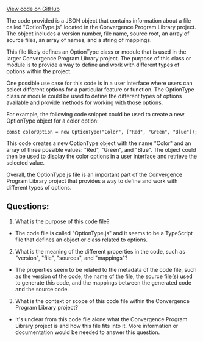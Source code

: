 [View code on GitHub](https://github.com/convergence-rfq/convergence-program-library/psyoptions-american-instrument/js/generated/types/OptionType.js.map)

The code provided is a JSON object that contains information about a file called "OptionType.js" located in the Convergence Program Library project. The object includes a version number, file name, source root, an array of source files, an array of names, and a string of mappings.

This file likely defines an OptionType class or module that is used in the larger Convergence Program Library project. The purpose of this class or module is to provide a way to define and work with different types of options within the project.

One possible use case for this code is in a user interface where users can select different options for a particular feature or function. The OptionType class or module could be used to define the different types of options available and provide methods for working with those options.

For example, the following code snippet could be used to create a new OptionType object for a color option:

```
const colorOption = new OptionType("Color", ["Red", "Green", "Blue"]);
```

This code creates a new OptionType object with the name "Color" and an array of three possible values: "Red", "Green", and "Blue". The object could then be used to display the color options in a user interface and retrieve the selected value.

Overall, the OptionType.js file is an important part of the Convergence Program Library project that provides a way to define and work with different types of options.
## Questions: 
 1. What is the purpose of this code file?
- The code file is called "OptionType.js" and it seems to be a TypeScript file that defines an object or class related to options.

2. What is the meaning of the different properties in the code, such as "version", "file", "sources", and "mappings"?
- The properties seem to be related to the metadata of the code file, such as the version of the code, the name of the file, the source file(s) used to generate this code, and the mappings between the generated code and the source code.

3. What is the context or scope of this code file within the Convergence Program Library project?
- It's unclear from this code file alone what the Convergence Program Library project is and how this file fits into it. More information or documentation would be needed to answer this question.